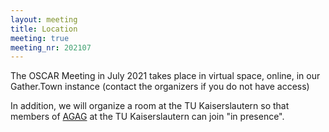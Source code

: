 ```yaml
---
layout: meeting
title: Location
meeting: true
meeting_nr: 202107
---
```


The OSCAR Meeting in July 2021 takes place in virtual space, online,
in our Gather.Town instance (contact the organizers if you do not have
access)

In addition, we will organize a room at the TU Kaiserslautern so that
members of [AGAG](https://www.mathematik.uni-kl.de/en/agag/) at the
TU Kaiserslautern can join "in presence".

